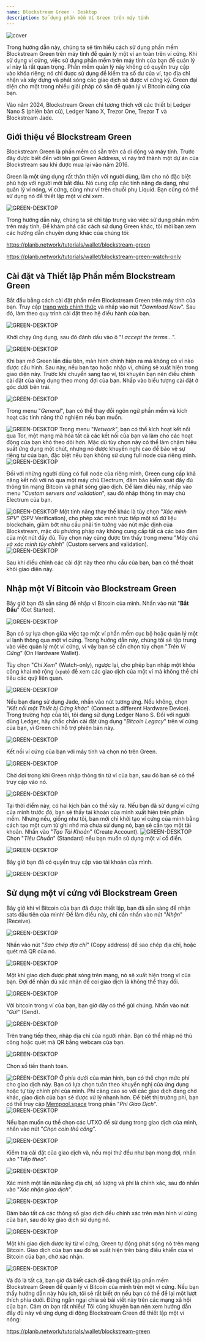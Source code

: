 ```yaml
---
name: Blockstream Green - Desktop
description: Sử dụng phần mềm Ví Green trên máy tính
---
```

![cover](assets/cover.webp)

Trong hướng dẫn này, chúng ta sẽ tìm hiểu cách sử dụng phần mềm Blockstream Green trên máy tính để quản lý một ví an toàn trên ví cứng. Khi sử dụng ví cứng, việc sử dụng phần mềm trên máy tính của bạn để quản lý ví này là rất quan trọng. Phần mềm quản lý này không có quyền truy cập vào khóa riêng; nó chỉ được sử dụng để kiểm tra số dư của ví, tạo địa chỉ nhận và xây dựng và phát sóng các giao dịch sẽ được ví cứng ký. Green đại diện cho một trong nhiều giải pháp có sẵn để quản lý ví Bitcoin cứng của bạn.

Vào năm 2024, Blockstream Green chỉ tương thích với các thiết bị Ledger Nano S (phiên bản cũ), Ledger Nano X, Trezor One, Trezor T và Blockstream Jade.

## Giới thiệu về Blockstream Green

Blockstream Green là phần mềm có sẵn trên cả di động và máy tính. Trước đây được biết đến với tên gọi Green Address, ví này trở thành một dự án của Blockstream sau khi được mua lại vào năm 2016.

Green là một ứng dụng rất thân thiện với người dùng, làm cho nó đặc biệt phù hợp với người mới bắt đầu. Nó cung cấp các tính năng đa dạng, như quản lý ví nóng, ví cứng, cũng như ví trên chuỗi phụ Liquid. Bạn cũng có thể sử dụng nó để thiết lập một ví chỉ xem.

![GREEN-DESKTOP](assets/fr/01.webp)

Trong hướng dẫn này, chúng ta sẽ chỉ tập trung vào việc sử dụng phần mềm trên máy tính. Để khám phá các cách sử dụng Green khác, tôi mời bạn xem các hướng dẫn chuyên dụng khác của chúng tôi:

https://planb.network/tutorials/wallet/blockstream-green

https://planb.network/tutorials/wallet/blockstream-green-watch-only

## Cài đặt và Thiết lập Phần mềm Blockstream Green

Bắt đầu bằng cách cài đặt phần mềm Blockstream Green trên máy tính của bạn. Truy cập [trang web chính thức](https://blockstream.com/green/) và nhấp vào nút "*Download Now*". Sau đó, làm theo quy trình cài đặt theo hệ điều hành của bạn.

![GREEN-DESKTOP](assets/fr/02.webp)

Khởi chạy ứng dụng, sau đó đánh dấu vào ô "*I accept the terms...*".

![GREEN-DESKTOP](assets/fr/03.webp)

Khi bạn mở Green lần đầu tiên, màn hình chính hiện ra mà không có ví nào được cấu hình. Sau này, nếu bạn tạo hoặc nhập ví, chúng sẽ xuất hiện trong giao diện này. Trước khi chuyển sang tạo ví, tôi khuyên bạn nên điều chỉnh cài đặt của ứng dụng theo mong đợi của bạn. Nhấp vào biểu tượng cài đặt ở góc dưới bên trái.

![GREEN-DESKTOP](assets/fr/04.webp)

Trong menu "*General*", bạn có thể thay đổi ngôn ngữ phần mềm và kích hoạt các tính năng thử nghiệm nếu bạn muốn.

![GREEN-DESKTOP](assets/fr/05.webp)
Trong menu "*Network*", bạn có thể kích hoạt kết nối qua Tor, một mạng mã hóa tất cả các kết nối của bạn và làm cho các hoạt động của bạn khó theo dõi hơn. Mặc dù tùy chọn này có thể làm chậm hiệu suất ứng dụng một chút, nhưng nó được khuyến nghị cao để bảo vệ sự riêng tư của bạn, đặc biệt nếu bạn không sử dụng full node của riêng mình.
![GREEN-DESKTOP](assets/fr/06.webp)

Đối với những người dùng có full node của riêng mình, Green cung cấp khả năng kết nối với nó qua một máy chủ Electrum, đảm bảo kiểm soát đầy đủ thông tin mạng Bitcoin và phát sóng giao dịch. Để làm điều này, nhấp vào menu "*Custom servers and validation*", sau đó nhập thông tin máy chủ Electrum của bạn.

![GREEN-DESKTOP](assets/fr/07.webp)
Một tính năng thay thế khác là tùy chọn "*Xác minh SPV*" (SPV Verification), cho phép xác minh trực tiếp một số dữ liệu blockchain, giảm bớt nhu cầu phải tin tưởng vào nút mặc định của Blockstream, mặc dù phương pháp này không cung cấp tất cả các bảo đảm của một nút đầy đủ. Tùy chọn này cũng được tìm thấy trong menu "*Máy chủ và xác minh tùy chỉnh*" (Custom servers and validation).
![GREEN-DESKTOP](assets/fr/08.webp)

Sau khi điều chỉnh các cài đặt này theo nhu cầu của bạn, bạn có thể thoát khỏi giao diện này.

## Nhập một Ví Bitcoin vào Blockstream Green

Bây giờ bạn đã sẵn sàng để nhập ví Bitcoin của mình. Nhấn vào nút "**Bắt Đầu**" (Get Started).

![GREEN-DESKTOP](assets/fr/09.webp)

Bạn có sự lựa chọn giữa việc tạo một ví phần mềm cục bộ hoặc quản lý một ví lạnh thông qua một ví cứng. Trong hướng dẫn này, chúng tôi sẽ tập trung vào việc quản lý một ví cứng, vì vậy bạn sẽ cần chọn tùy chọn "*Trên Ví Cứng*" (On Hardware Wallet).

Tùy chọn "*Chỉ Xem*" (Watch-only), ngược lại, cho phép bạn nhập một khóa công khai mở rộng (`xpub`) để xem các giao dịch của một ví mà không thể chi tiêu các quỹ liên quan.

![GREEN-DESKTOP](assets/fr/10.webp)

Nếu bạn đang sử dụng Jade, nhấn vào nút tương ứng. Nếu không, chọn "*Kết nối một Thiết bị Cứng khác*" (Connect a different Hardware Device). Trong trường hợp của tôi, tôi đang sử dụng Ledger Nano S. Đối với người dùng Ledger, hãy chắc chắn cài đặt ứng dụng "*Bitcoin Legacy*" trên ví cứng của bạn, vì Green chỉ hỗ trợ phiên bản này.

![GREEN-DESKTOP](assets/fr/11.webp)

Kết nối ví cứng của bạn với máy tính và chọn nó trên Green.

![GREEN-DESKTOP](assets/fr/12.webp)

Chờ đợi trong khi Green nhập thông tin từ ví của bạn, sau đó bạn sẽ có thể truy cập vào nó.

![GREEN-DESKTOP](assets/fr/13.webp)

Tại thời điểm này, có hai kịch bản có thể xảy ra. Nếu bạn đã sử dụng ví cứng của mình trước đó, bạn sẽ thấy tài khoản của mình xuất hiện trên phần mềm. Nhưng nếu, giống như tôi, bạn mới chỉ khởi tạo ví cứng của mình bằng cách tạo một cụm từ ghi nhớ mà chưa sử dụng nó, bạn sẽ cần tạo một tài khoản. Nhấn vào "*Tạo Tài Khoản*" (Create Account).
![GREEN-DESKTOP](assets/fr/14.webp)
Chọn "*Tiêu Chuẩn*" (Standard) nếu bạn muốn sử dụng một ví cổ điển.

![GREEN-DESKTOP](assets/fr/15.webp)

Bây giờ bạn đã có quyền truy cập vào tài khoản của mình.

![GREEN-DESKTOP](assets/fr/16.webp)

## Sử dụng một ví cứng với Blockstream Green

Bây giờ khi ví Bitcoin của bạn đã được thiết lập, bạn đã sẵn sàng để nhận sats đầu tiên của mình! Để làm điều này, chỉ cần nhấn vào nút "*Nhận*" (Receive).

![GREEN-DESKTOP](assets/fr/17.webp)

Nhấn vào nút "*Sao chép địa chỉ*" (Copy address) để sao chép địa chỉ, hoặc quét mã QR của nó.

![GREEN-DESKTOP](assets/fr/18.webp)

Một khi giao dịch được phát sóng trên mạng, nó sẽ xuất hiện trong ví của bạn. Đợi để nhận đủ xác nhận để coi giao dịch là không thể thay đổi.

![GREEN-DESKTOP](assets/fr/19.webp)

Với bitcoin trong ví của bạn, bạn giờ đây có thể gửi chúng. Nhấn vào nút "*Gửi*" (Send).

![GREEN-DESKTOP](assets/fr/20.webp)

Trên trang tiếp theo, nhập địa chỉ của người nhận. Bạn có thể nhập nó thủ công hoặc quét mã QR bằng webcam của bạn.

![GREEN-DESKTOP](assets/fr/21.webp)

Chọn số tiền thanh toán.

![GREEN-DESKTOP](assets/fr/22.webp)
Ở phía dưới của màn hình, bạn có thể chọn mức phí cho giao dịch này. Bạn có lựa chọn tuân theo khuyến nghị của ứng dụng hoặc tự tùy chỉnh phí của mình. Phí càng cao so với các giao dịch đang chờ khác, giao dịch của bạn sẽ được xử lý nhanh hơn. Để biết thị trường phí, bạn có thể truy cập [Mempool.space](https://mempool.space/) trong phần "*Phí Giao Dịch*".
![GREEN-DESKTOP](assets/fr/23.webp)

Nếu bạn muốn cụ thể chọn các UTXO để sử dụng trong giao dịch của mình, nhấn vào nút "*Chọn coin thủ công*".

![GREEN-DESKTOP](assets/fr/24.webp)

Kiểm tra cài đặt của giao dịch và, nếu mọi thứ đều như bạn mong đợi, nhấn vào "*Tiếp theo*".

![GREEN-DESKTOP](assets/fr/25.webp)

Xác minh một lần nữa rằng địa chỉ, số lượng và phí là chính xác, sau đó nhấn vào "*Xác nhận giao dịch*".

![GREEN-DESKTOP](assets/fr/26.webp)

Đảm bảo tất cả các thông số giao dịch đều chính xác trên màn hình ví cứng của bạn, sau đó ký giao dịch sử dụng nó.

![GREEN-DESKTOP](assets/fr/27.webp)

Một khi giao dịch được ký từ ví cứng, Green tự động phát sóng nó trên mạng Bitcoin. Giao dịch của bạn sau đó sẽ xuất hiện trên bảng điều khiển của ví Bitcoin của bạn, chờ xác nhận.

![GREEN-DESKTOP](assets/fr/28.webp)

Và đó là tất cả, bạn giờ đã biết cách dễ dàng thiết lập phần mềm Blockstream Green để quản lý ví Bitcoin của mình trên một ví cứng.
Nếu bạn thấy hướng dẫn này hữu ích, tôi sẽ rất biết ơn nếu bạn có thể để lại một lượt thích phía dưới. Đừng ngần ngại chia sẻ bài viết này trên các mạng xã hội của bạn. Cảm ơn bạn rất nhiều!
Tôi cũng khuyên bạn nên xem hướng dẫn đầy đủ này về ứng dụng di động Blockstream Green để thiết lập một ví nóng:

https://planb.network/tutorials/wallet/blockstream-green